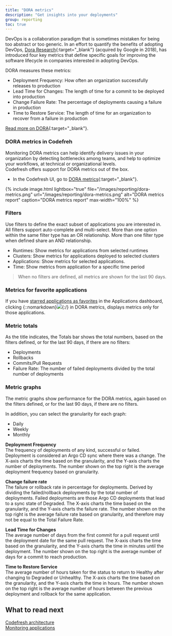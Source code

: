 ```yaml
---
title: "DORA metrics"
description: "Get insights into your deployments"
group: reporting
toc: true
---
```


DevOps is a collaboration paradigm that is sometimes mistaken for being too abstract or too generic. In an effort to quantify the benefits of adopting DevOps, [Dora Research](https://www.devops-research.com/research.html#capabilities){:target="\_blank"} (acquired by Google in 2018), has introduced four key metrics that define specific goals for improving the software lifecycle in companies interested in adopting DevOps.

DORA measures these metrics:

* Deployment Frequency: How often an organization successfully releases to production
* Lead Time for Changes: The length of time for a commit to be deployed into production
* Change Failure Rate: The percentage of deployments causing a failure in production
* Time to Restore Service: The length of time for an organization to recover from a failure in production

[Read more on DORA](https://cloud.google.com/blog/products/devops-sre/using-the-four-keys-to-measure-your-devops-performance){:target="\_blank"}. 

### DORA metrics in Codefreh

Monitoring DORA metrics can help identify delivery issues in your organization by detecting bottlenecks among teams, and help to optimize your workflows, at technical or organizational levels.  
Codefresh offers support for DORA metrics out of the box.  

* In the Codefresh UI, go to [DORA metrics](https://g.codefresh.io/2.0/dora-dashboard/dora){:target="\_blank"}. 

{% include
image.html
lightbox="true"
file="/images/reporting/dora-metrics.png"
url="/images/reporting/dora-metrics.png"
alt="DORA metrics report"
caption="DORA metrics report"
max-width="100%"
%}

### Filters

Use filters to define the exact subset of applications you are interested in. All filters support auto-complete and multi-select. 
More than one option within the same filter type has an OR relationship. More than one filter type when defined share an AND relationship. 

* Runtimes: Show metrics for applications from selected runtimes 
* Clusters: Show metrics for applications deployed to selected clusters
* Applications: Show metrics for selected applications. 
* Time: Show metrics from application for a specific time period

> When no filters are defined, all metrics are shown for the last 90 days. 

### Metrics for favorite applications
If you have [starred applications as favorites]({{site.baseurl}}/docs/deployment/applications-dashboard/#applications-dashboard-information) in the Applications dashboard, clicking {::nomarkdown}<img src="../../../images/icons/icon-mark-favorite.png?display=inline-block">{:/} in DORA metrics, displays metrics only for those applications.    


### Metric totals
As the title indicates, the Totals bar shows the total numbers, based on the filters defined, or for the last 90 days, if there are no filters:

* Deployments
* Rollbacks
* Commits/Pull Requests
* Failure Rate: The number of failed deployments divided by the total number of deployments

### Metric graphs
The metric graphs show performance for the DORA metrics, again based on the filters defined, or for the last 90 days, if there are no filters. 

In addition, you can select the granularity for each graph:

* Daily 
* Weekly
* Monthly



**Deployment Frequency**  
  The frequency of deployments of any kind, successful or failed. Deployment is considered an Argo CD sync where there was a change. The X-axis charts the time based on the granularity, and the Y-axis charts the number of deployments. The number shown on the top right is the average deployment frequency based on granularity.  

**Change failure rate**  
  The failure or rollback rate in percentage for deployments. Derived by dividing the failed/rollback deployments by the total number of deployments. Failed deployments are those Argo CD deployments that lead to a sync state of Degraded. The X-axis charts the time based on the granularity, and the Y-axis charts the failure rate. The number shown on the top right is the average failure rate based on granularity, and therefore may not be equal to the Total Failure Rate.  

**Lead Time for Changes**  
  The average number of days from the first commit for a pull request until the deployment date for the same pull request. The X-axis charts the time based on the granularity, and the Y-axis charts the time in minutes until the deployment. The number shown on the top right is the average number of days for a commit to reach production.  

**Time to Restore Service**  
  The average number of hours taken for the status to return to Healthy after changing to Degraded or Unhealthy. The X-axis charts the time based on the granularity, and the Y-axis charts the time in hours. The number shown on the top right is the average number of hours between the previous deployment and rollback for the same application.

## What to read next  
[Codefresh architecture]({{site.baseurl}}/docs/getting-started/architecture/)  
[Monitoring applications]({{site.baseurl}}/docs/deployment/applications-dashboard/)

